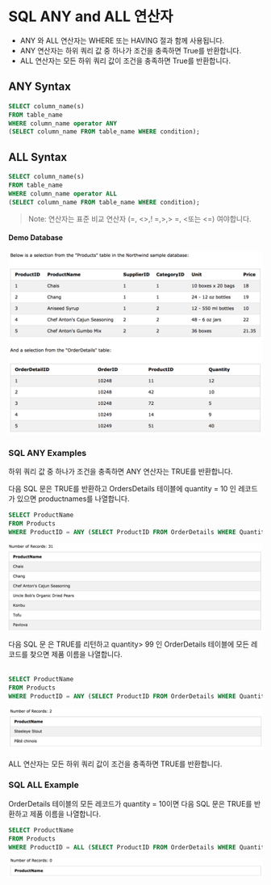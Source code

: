 # SQL ANY and ALL 연산자

- ANY 와 ALL 연산자는 WHERE 또는 HAVING 절과 함께 사용됩니다. 
- ANY 연산자는 하위 쿼리 값 중 하나가 조건을 충족하면 True를 반환합니다. 
- ALL 연산자는 모든 하위 쿼리 값이 조건을 충족하면 True를 반환합니다.

## ANY Syntax

```sql
SELECT column_name(s)
FROM table_name
WHERE column_name operator ANY
(SELECT column_name FROM table_name WHERE condition);
```

## ALL Syntax

```sql
SELECT column_name(s)
FROM table_name
WHERE column_name operator ALL
(SELECT column_name FROM table_name WHERE condition);
```
> Note: 연산자는 표준 비교 연산자 (=, <>,! =,>,> =, <또는 <=) 여야합니다.
> 

#### Demo Database

![](./images/any-all-demo.png)

### SQL ANY Examples

하위 쿼리 값 중 하나가 조건을 충족하면 ANY 연산자는 TRUE를 반환합니다. 

다음 SQL 문은 TRUE를 반환하고 OrdersDetails 테이블에 quantity = 10 인 레코드가 있으면 productnames를 나열합니다.

```sql
SELECT ProductName
FROM Products
WHERE ProductID = ANY (SELECT ProductID FROM OrderDetails WHERE Quantity = 10);
```
![](./images/any-10.png)


다음 SQL 문 은 TRUE를 리턴하고 quantity> 99 인 OrderDetails 테이블에 모든 레코드를 찾으면 제품 이름을 나열합니다.

```sql

SELECT ProductName
FROM Products
WHERE ProductID = ANY (SELECT ProductID FROM OrderDetails WHERE Quantity > 99);
```
![](./images/any-99.png)


ALL 연산자는 모든 하위 쿼리 값이 조건을 충족하면 TRUE를 반환합니다. 

### SQL ALL Example

OrderDetails 테이블의 모든 레코드가 quantity = 10이면 다음 SQL 문은 TRUE를 반환하고 제품 이름을 나열합니다.

```sql
SELECT ProductName
FROM Products
WHERE ProductID = ALL (SELECT ProductID FROM OrderDetails WHERE Quantity = 10);
```
![](./images/all-0.png)